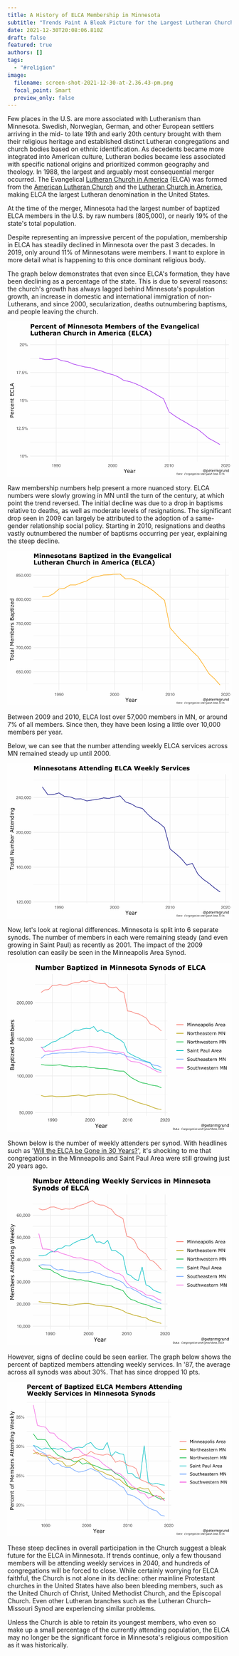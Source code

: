 ```yaml
---
title: A History of ELCA Membership in Minnesota
subtitle: "Trends Paint A Bleak Picture for the Largest Lutheran Church in the State "
date: 2021-12-30T20:08:06.810Z
draft: false
featured: true
authors: []
tags:
  - "#religion"
image:
  filename: screen-shot-2021-12-30-at-2.36.43-pm.png
  focal_point: Smart
  preview_only: false
---
```

Few places in the U.S. are more associated with Lutheranism than Minnesota. Swedish, Norwegian, German, and other European settlers arriving in the mid- to late 19th and early 20th century brought with them their religious heritage and established distinct Lutheran congregations and church bodies based on ethnic identification. As decedents became more integrated into American culture, Lutheran bodies became less associated with specific national origins and prioritized common geography and theology.  In 1988, the largest and arguably most consequential merger occurred. The Evangelical [Lutheran Church in America](https://www.britannica.com/topic/Lutheran-Church-in-America) (ELCA) was formed from the [American Lutheran Church](https://www.britannica.com/topic/American-Lutheran-Church) and the [Lutheran Church in America](https://en.wikipedia.org/wiki/Lutheran_Church_in_America), making ELCA the largest Lutheran denomination in the United States.

At the time of the merger, Minnesota had the largest number of baptized ELCA members in the U.S. by raw numbers (805,000), or nearly 19% of the state's total population. 

Despite representing an impressive percent of the population, membership in ELCA has steadily declined in Minnesota over the past 3 decades. In 2019, only around 11% of Minnesotans were members. I want to explore in more detail what is happening to this once dominant religious body.

The graph below demonstrates that even since ELCA's formation, they have been declining as a percentage of the state. This is due to several reasons: the church's growth has always lagged behind Minnesota's population growth, an increase in domestic and international immigration of non-Lutherans, and since 2000, secularization, deaths outnumbering baptisms, and people leaving the church. 

![](mn-percent-baptized.svg)

Raw membership numbers help present a more nuanced story. ELCA numbers were slowly growing in MN until the turn of the century, at which point the trend reversed. The initial decline was due to a drop in baptisms relative to deaths, as well as moderate levels of resignations. The significant drop seen in 2009 can largely be attributed to the adoption of a same-gender relationship social policy. Starting in 2010, resignations and deaths vastly outnumbered the number of baptisms occurring per year, explaining the steep decline.

![](mn-baptized.svg)

Between 2009 and 2010, ELCA lost over 57,000 members in MN, or around 7% of all members. Since then, they have been losing a little over 10,000 members per year.

Below, we can see that the number attending weekly ELCA services across MN remained steady up until 2000.

![](mn-attending-weekly-num.svg)

Now, let's look at regional differences. Minnesota is split into 6 separate synods. The number of members in each were remaining steady (and even growing in Saint Paul) as recently as 2001. The impact of the 2009 resolution can easily be seen in the Minneapolis Area Synod.

![](baptized-per-synod.svg)

Shown below is the number of weekly attenders per synod. With headlines such as '[Will the ELCA be Gone in 30 Years?](https://faithlead.luthersem.edu/decline/)', it's shocking to me that congregations in the Minneapolis and Saint Paul Area were still growing just 20 years ago.

![](attending-weekly-synods.svg)

However, signs of decline could be seen earlier. The graph below shows the percent of baptized members attending weekly services. In '87, the average across all synods was about 30%. That has since dropped 10 pts.

![](weekly-attend-by-baptized-synods.svg)

These steep declines in overall participation in the Church suggest a bleak future for the ELCA in Minnesota. If trends continue, only a few thousand members will be attending weekly services in 2040, and hundreds of congregations will be forced to close. While certainly worrying for ELCA faithful, the Church is not alone in its decline: other mainline Protestant churches in the United States have also been bleeding members, such as the United Church of Christ, United Methodist Church, and the Episcopal Church. Even other Lutheran branches such as the Lutheran Church–Missouri Synod are experiencing similar problems. 

Unless the Church is able to retain its youngest members, who even so make up a small percentage of the currently attending population, the ELCA may no longer be the significant force in Minnesota's religious composition as it was historically.